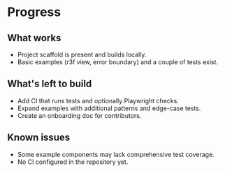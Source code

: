 # Progress

## What works

- Project scaffold is present and builds locally.
- Basic examples (r3f view, error boundary) and a couple of tests exist.

## What's left to build

- Add CI that runs tests and optionally Playwright checks.
- Expand examples with additional patterns and edge-case tests.
- Create an onboarding doc for contributors.

## Known issues

- Some example components may lack comprehensive test coverage.
- No CI configured in the repository yet.
